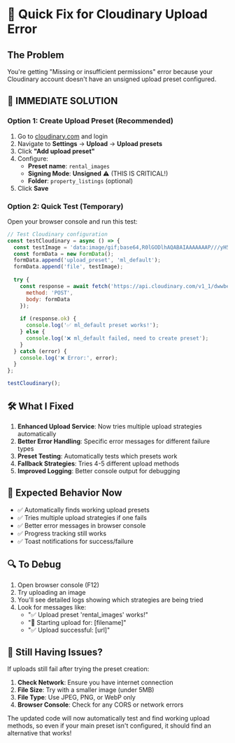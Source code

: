 # 🔧 Quick Fix for Cloudinary Upload Error

## The Problem
You're getting "Missing or insufficient permissions" error because your Cloudinary account doesn't have an unsigned upload preset configured.

## 🚀 **IMMEDIATE SOLUTION**

### Option 1: Create Upload Preset (Recommended)
1. Go to [cloudinary.com](https://cloudinary.com) and login
2. Navigate to **Settings** → **Upload** → **Upload presets**
3. Click **"Add upload preset"**
4. Configure:
   - **Preset name**: `rental_images`
   - **Signing Mode**: **Unsigned** ⚠️ (THIS IS CRITICAL!)
   - **Folder**: `property_listings` (optional)
5. Click **Save**

### Option 2: Quick Test (Temporary)
Open your browser console and run this test:

```javascript
// Test Cloudinary configuration
const testCloudinary = async () => {
  const testImage = 'data:image/gif;base64,R0lGODlhAQABAIAAAAAAAP///yH5BAEAAAAALAAAAAABAAEAAAIBRAA7';
  const formData = new FormData();
  formData.append('upload_preset', 'ml_default');
  formData.append('file', testImage);
  
  try {
    const response = await fetch('https://api.cloudinary.com/v1_1/dwwbegf2y/image/upload', {
      method: 'POST',
      body: formData
    });
    
    if (response.ok) {
      console.log('✅ ml_default preset works!');
    } else {
      console.log('❌ ml_default failed, need to create preset');
    }
  } catch (error) {
    console.log('❌ Error:', error);
  }
};

testCloudinary();
```

## 🛠️ **What I Fixed**

1. **Enhanced Upload Service**: Now tries multiple upload strategies automatically
2. **Better Error Handling**: Specific error messages for different failure types
3. **Preset Testing**: Automatically tests which presets work
4. **Fallback Strategies**: Tries 4-5 different upload methods
5. **Improved Logging**: Better console output for debugging

## 🎯 **Expected Behavior Now**

- ✅ Automatically finds working upload presets
- ✅ Tries multiple upload strategies if one fails
- ✅ Better error messages in browser console
- ✅ Progress tracking still works
- ✅ Toast notifications for success/failure

## 🔍 **To Debug**

1. Open browser console (F12)
2. Try uploading an image
3. You'll see detailed logs showing which strategies are being tried
4. Look for messages like:
   - "✅ Upload preset 'rental_images' works!"
   - "🚀 Starting upload for: [filename]"
   - "✅ Upload successful: [url]"

## 📱 **Still Having Issues?**

If uploads still fail after trying the preset creation:

1. **Check Network**: Ensure you have internet connection
2. **File Size**: Try with a smaller image (under 5MB)
3. **File Type**: Use JPEG, PNG, or WebP only
4. **Browser Console**: Check for any CORS or network errors

The updated code will now automatically test and find working upload methods, so even if your main preset isn't configured, it should find an alternative that works!

